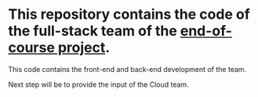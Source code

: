 # This repository contains the code of the full-stack team of the [end-of-course project](https://github.com/desafioteam1).

This code contains the front-end and back-end development of the team.

Next step will be to provide the input of the Cloud team.
